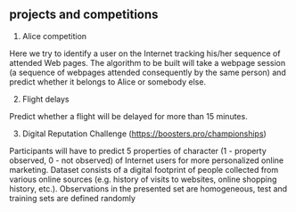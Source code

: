 ##  projects and competitions

1. Alice competition

Here we try to identify a user on the Internet tracking his/her 
sequence of attended Web pages. The algorithm to be built will take a webpage session
(a sequence of webpages attended consequently by the same person) and predict whether 
it belongs to Alice or somebody else.


2. Flight delays

Predict whether a flight will be delayed for more than 15 minutes.

3. Digital Reputation Challenge (https://boosters.pro/championships) 

Participants will have to predict 5 properties of character (1 - property observed, 0 - not observed) of Internet users for more personalized online marketing. Dataset consists of a digital footprint of people collected from various online sources (e.g. history of visits to websites, online shopping history, etc.). Observations in the presented set are homogeneous, test and training sets are defined randomly
